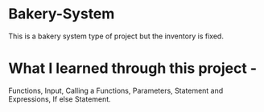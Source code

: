 # Bakery-System
This is a bakery system type of project but the inventory is fixed.

# What I learned through this project - 
Functions,
Input,
Calling a Functions,
Parameters,
Statement and Expressions,
If else Statement.
